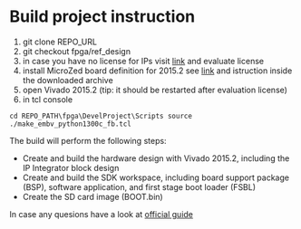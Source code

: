 # Build project instruction

1. git clone REPO_URL
2. git checkout fpga/ref_design
3.  in case you have no license for IPs visit [link][1] and evaluate license
4. install MicroZed board definition for 2015.2 see [link][2] and istruction inside the downloaded archive
5. open Vivado 2015.2 (tip: it should be restarted after evaluation license)
6. in tcl console 
	

`cd REPO_PATH\fpga\DevelProject\Scripts
source ./make_embv_python1300c_fb.tcl`


The build will perform the following steps: 
 
* Create and build the hardware design with Vivado 2015.2,  including the IP Integrator block design 
* Create and build the SDK workspace, including board support package (BSP), software application, and first stage boot loader (FSBL) 
* Create the SD card image (BOOT.bin) 



In case any quesions have a look at [official guide][3]	
	
[1]: http://www.xilinx.com/products/intellectual-property/ef-di-vid-img-ip-pack.html
[2]: http://microzed.org/support/documentation/1519
[3]: EMBV_PYTHON1300C_Frame_Buffer_Tutorial_2015_2_01.pdf
